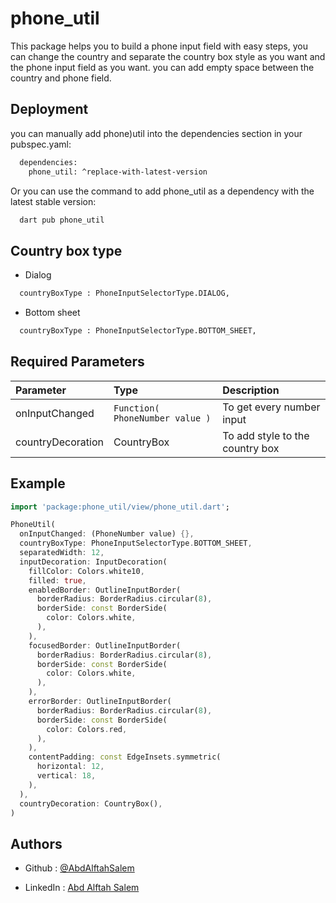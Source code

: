 # phone_util

This package helps you to build a phone input field with easy steps, you can change the country and separate the country box style as you want and the phone input field as you want. you can add empty space between the country and phone field.

## Deployment

you can manually add phone)util into the dependencies section in your pubspec.yaml:

```bash
  dependencies:
    phone_util: ^replace-with-latest-version
```

Or you can use the command to add phone_util as a dependency with the latest stable version:

```bash
  dart pub phone_util 
```

## Country box type

- Dialog

 ```bash
   countryBoxType : PhoneInputSelectorType.DIALOG, 
```

- Bottom sheet

 ```bash
   countryBoxType : PhoneInputSelectorType.BOTTOM_SHEET, 
```

## Required Parameters

| Parameter         | Type                            | Description                     |
|:------------------|:--------------------------------|:--------------------------------|
| onInputChanged    | `Function( PhoneNumber value )` | To get every number input       |
| countryDecoration | CountryBox                      | To add style to the country box |

## Example

```dart
import 'package:phone_util/view/phone_util.dart';

PhoneUtil(
  onInputChanged: (PhoneNumber value) {},
  countryBoxType: PhoneInputSelectorType.BOTTOM_SHEET,
  separatedWidth: 12,
  inputDecoration: InputDecoration(
    fillColor: Colors.white10,
    filled: true,
    enabledBorder: OutlineInputBorder(
      borderRadius: BorderRadius.circular(8),
      borderSide: const BorderSide(
        color: Colors.white,
      ),
    ),
    focusedBorder: OutlineInputBorder(
      borderRadius: BorderRadius.circular(8),
      borderSide: const BorderSide(
        color: Colors.white,
      ),
    ),
    errorBorder: OutlineInputBorder(
      borderRadius: BorderRadius.circular(8),
      borderSide: const BorderSide(
        color: Colors.red,
      ),
    ),
    contentPadding: const EdgeInsets.symmetric(
      horizontal: 12,
      vertical: 18,
    ),
  ),
  countryDecoration: CountryBox(),
)
```

## Authors

- Github  : [@AbdAlftahSalem](https://github.com/AbdAlftahSalem)

- LinkedIn : [Abd Alftah Salem](https://www.linkedin.com/in/abd-alftah-salem-a3ba0b1bb/)

